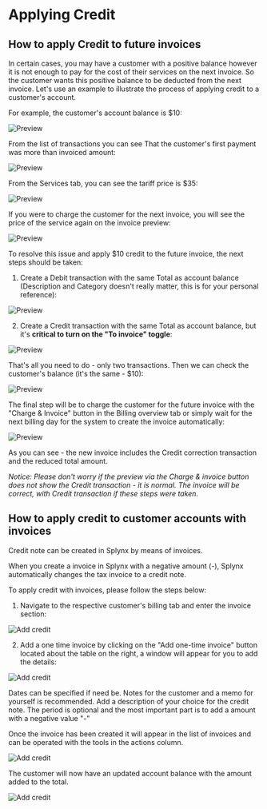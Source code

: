 Applying Credit
=============

## How to apply Credit to future invoices

In certain cases, you may have a customer with a positive balance however it is not enough to pay for the cost of their services on the next invoice. So the customer wants this positive balance to be deducted from the next invoice. Let's use an example to illustrate the process of applying credit to a customer's account.


For example, the customer's account balance is $10:


![Preview](1.png)

From the list of transactions you can see That the customer's first payment was more than invoiced amount:

![Preview](2.png)

From the Services tab, you can see the tariff price is $35:

![Preview](3.png)

If you were to charge the customer for the next invoice, you will see the price of the service again on the invoice preview:

![Preview](4.png)


To resolve this issue and apply $10 credit to the future invoice,  the next steps should be taken:

1. Create a Debit transaction with the same Total as account balance (Description and Category doesn't really matter, this is for your personal reference):

![Preview](5.png)

2. Create a Credit transaction with the same Total as account balance, but it's **critical to turn on the "To invoice" toggle**:

![Preview](6.png)

That's all you need to do  - only two transactions. Then we can check the customer's balance (it's the same - $10):

![Preview](7.png)


The final step will be to charge the customer for the future invoice with the "Charge & Invoice" button in the Billing overview tab or simply wait for the next billing day for the system to create the invoice automatically:

![Preview](8.png)

As you can see - the new invoice includes the Credit correction transaction and the reduced total amount.

_Notice: Please don't worry if the preview via the Charge & invoice button does not show the Credit transaction - it is normal. The invoice will be correct, with Credit transaction if these steps were taken._

## How to apply credit to customer accounts with invoices

Credit note can be created in Splynx by means of invoices.

When you create a invoice in Splynx with a negative amount (-), Splynx automatically changes the tax invoice to a credit note.

To apply credit with invoices, please follow the steps below:

1. Navigate to the respective customer's billing tab and enter the invoice section:

![Add credit](9.png)

2. Add a one time invoice by clicking on the  "Add one-time invoice" button located about the table on the right, a window will appear for you to add the details:

![Add credit](10.png)

Dates can be specified if need be. Notes for the customer and a memo for yourself is recommended. Add a description of your choice for the credit note. The period is optional and the most important part is to add a amount with a negative value "-"

Once the invoice has been created it will appear in the list of invoices and can be operated with the tools in the actions column.

![Add credit](11.png)

The customer will now have an updated account balance with the amount added to the total.

![Add credit](12.png)
